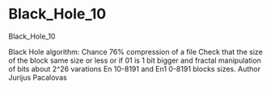 # Black_Hole_10
Black_Hole_10

Black Hole algorithm: Chance 76% compression of a file Check that the size of the block same size or less or if 01 is 1 bit bigger and fractal manipulation of bits about 2^26 varations En 10-8191 and En1 0-8191 blocks sizes. Author Jurijus Pacalovas
